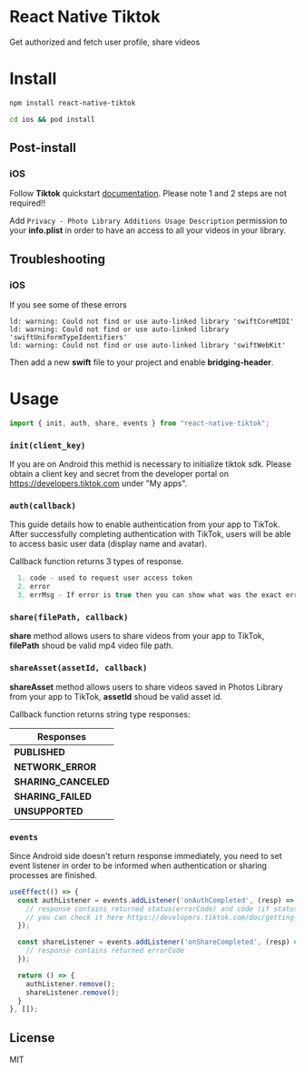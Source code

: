 # React Native Tiktok

Get authorized and fetch user profile, share videos

# Install

```sh
npm install react-native-tiktok

cd ios && pod install
```

## Post-install

### iOS

Follow **Tiktok** quickstart [documentation](https://developers.tiktok.com/doc/getting-started-ios-quickstart-objective-c). Please note 1 and 2 steps are not required!!

Add `Privacy - Photo Library Additions Usage Description` permission to your **info.plist** in order to have an access to all your videos in your library.

## Troubleshooting

### iOS

If you see some of these errors
```
ld: warning: Could not find or use auto-linked library 'swiftCoreMIDI'
ld: warning: Could not find or use auto-linked library 'swiftUniformTypeIdentifiers'
ld: warning: Could not find or use auto-linked library 'swiftWebKit'
```
Then add a new **swift** file to your project and enable **bridging-header**.

# Usage

```js
import { init, auth, share, events } from "react-native-tiktok";

```

### `init(client_key)`
If you are on Android this methid is necessary to initialize tiktok sdk.
Please obtain a client key and secret from the developer portal on https://developers.tiktok.com under "My apps".

### `auth(callback)`
This guide details how to enable authentication from your app to TikTok. After successfully completing authentication with TikTok, users will be able to access basic user data (display name and avatar).

Callback function returns 3 types of response.

```js
  1. code - used to request user access token
  2. error 
  3. errMsg - If error is true then you can show what was the exact error
```

### `share(filePath, callback)`
**share** method allows users to share videos from your app to TikTok,
**filePath** shoud be valid mp4 video file path.

### `shareAsset(assetId, callback)`
**shareAsset** method allows users to share videos saved in Photos Library from your app to TikTok,
**assetId** shoud be valid asset id.


Callback function returns string type responses:

| Responses                                         |
| ------------------------------------------------- |
| **PUBLISHED**                                     |
| **NETWORK_ERROR**                                 |
| **SHARING_CANCELED**                              | 
| **SHARING_FAILED**                                |
| **UNSUPPORTED**                                   |

### `events`
Since Android side doesn't return response immediately, you need to set event listener in order to be informed when authentication or sharing processes are finished.

```js
useEffect(() => {
  const authListener = events.addListener('onAuthCompleted', (resp) => {
    // response contains returned status(errorCode) and code (if status is 0)
    // you can check it here https://developers.tiktok.com/doc/getting-started-android-handling-errors
  });

  const shareListener = events.addListener('onShareCompleted', (resp) => {
    // response contains returned errorCode
  });

  return () => {
    authListener.remove();
    shareListener.remove();
  }
}, []);
```

## License

MIT
